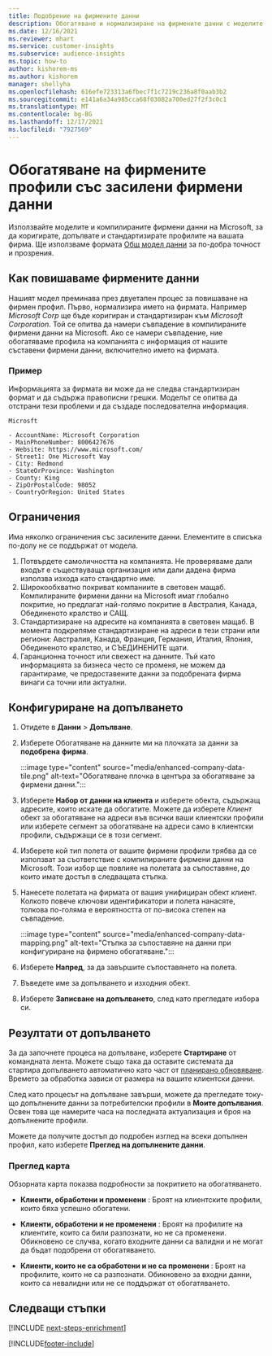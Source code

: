 ```yaml
---
title: Подобрение на фирмените данни
description: Обогатяване и нормализиране на фирмените данни с моделите на Microsoft.
ms.date: 12/16/2021
ms.reviewer: mhart
ms.service: customer-insights
ms.subservice: audience-insights
ms.topic: how-to
author: kishorem-ms
ms.author: kishorem
manager: shellyha
ms.openlocfilehash: 616efe723313a6fbec7f1c7219c236a8f0aab3b2
ms.sourcegitcommit: e141a6a34a985cca68f03082a700ed27f2f3c0c1
ms.translationtype: MT
ms.contentlocale: bg-BG
ms.lasthandoff: 12/17/2021
ms.locfileid: "7927569"
---
```

# <a name="enrichment-of-company-profiles-with-enhanced-company-data"></a>Обогатяване на фирмените профили със засилени фирмени данни

Използвайте моделите и компилираните фирмени данни на Microsoft, за да коригирате, допълвате и стандартизирате профилите на вашата фирма. Ще използваме формата [Общ модел данни](/common-data-model/schema/core/applicationcommon/account) за по-добра точност и прозрения.

## <a name="how-we-enhance-company-data"></a>Как повишаваме фирмените данни

Нашият модел преминава през двуетапен процес за повишаване на фирмен профил. Първо, нормализира името на фирмата. Например *Microsoft Corp* ще бъде коригиран и стандартизиран към *Microsoft Corporation*. Той се опитва да намери съвпадение в компилираните фирмени данни на Microsoft. Ако се намери съвпадение, ние обогатяваме профила на компанията с информация от нашите съставени фирмени данни, включително името на фирмата.


### <a name="example"></a>Пример

Информацията за фирмата ви може да не следва стандартизиран формат и да съдържа правописни грешки. Моделът се опитва да отстрани тези проблеми и да създаде последователна информация.

```Input
Microsft
```

```Output
- AccountName: Microsoft Corporation
- MainPhoneNumber: 8006427676
- Website: https://www.microsoft.com/
- Street1: One Microsoft Way
- City: Redmond
- StateOrProvince: Washington
- County: King
- ZipOrPostalCode: 98052
- CountryOrRegion: United States
```

## <a name="limitations"></a>Ограничения

Има няколко ограничения със засилените данни. Елементите в списъка по-долу не се поддържат от модела.

1.  Потвърдете самоличността на компанията. Не проверяваме дали входът е съществуваща организация или дали дадена фирма използва изхода като стандартно име.
2.  Широкообхватно покриват компаниите в световен мащаб. Компилираните фирмени данни на Microsoft имат глобално покритие, но предлагат най-голямо покритие в Австралия, Канада, Обединеното кралство и САЩ.
3.  Стандартизиране на адресите на компанията в световен мащаб. В момента подкрепяме стандартизиране на адреси в тези страни или региони: Австралия, Канада, Франция, Германия, Италия, Япония, Обединеното кралство, и СЪЕДИНЕНИТЕ щати.
4.  Гаранционна точност или свежест на данните. Тъй като информацията за бизнеса често се променя, не можем да гарантираме, че предоставените данни за подобрената фирма винаги са точни или актуални.

## <a name="configure-the-enrichment"></a>Конфигуриране на допълването

1. Отидете в **Данни** > **Допълване**.

1. Изберете Обогатяване на данните ми на плочката за данни за **подобрена** **фирма**.

   :::image type="content" source="media/enhanced-company-data-tile.png" alt-text="Обогатяване плочка в центъра за обогатяване за фирмени данни.":::

1. Изберете **Набор от данни на клиента** и изберете обекта, съдържащ адресите, които искате да обогатите. Можете да изберете *Клиент* обект за обогатяване на адреси във всички ваши клиентски профили или изберете сегмент за обогатяване на адреси само в клиентски профили, съдържащи се в този сегмент.

1. Изберете кой тип полета от вашите фирмени профили трябва да се използват за съответствие с компилираните фирмени данни на Microsoft. Този избор ще повлияе на полетата за съпоставяне, до които имате достъп в следващата стъпка.

1.  Нанесете полетата на фирмата от вашия унифициран обект клиент. Колкото повече ключови идентификатори и полета нанасяте, толкова по-голяма е вероятността от по-висока степен на съвпадение.

    :::image type="content" source="media/enhanced-company-data-mapping.png" alt-text="Стъпка за съпоставяне на данни при конфигуриране на фирмено обогатяване.":::

1. Изберете **Напред**, за да завършите съпоставянето на полета.

1. Въведете име за допълването и изходния обект.

1. Изберете **Записване на допълването**, след като прегледате избора си.

## <a name="enrichment-results"></a>Резултати от допълването

За да започнете процеса на допълване, изберете **Стартиране** от командната лента. Можете също така да оставите системата да стартира допълването автоматично като част от [планирано обновяване](system.md#schedule-tab). Времето за обработка зависи от размера на вашите клиентски данни.

След като процесът на допълване завърши, можете да прегледате току-що допълнените данни за потребителски профили в **Моите допълвания**. Освен това ще намерите часа на последната актуализация и броя на допълнените профили.

Можете да получите достъп до подробен изглед на всеки допълнен профил, като изберете **Преглед на допълнените данни**.

### <a name="overview-card"></a>Преглед карта

Обзорната карта показва подробности за покритието на обогатяването. 

* **Клиенти, обработени и променени** : Броят на клиентските профили, които бяха успешно обогатени.

* **Клиенти, обработени и не променени** : Броят на профилите на клиентите, които са били разпознати, но не са променени. Обикновено се случва, когато входните данни са валидни и не могат да бъдат подобрени от обогатяването.

* **Клиенти, които не са обработени и не са променени** : Броят на профилите, които не са разпознати. Обикновено за входни данни, които са невалидни или не се поддържат от обогатяването.

## <a name="next-steps"></a>Следващи стъпки

[!INCLUDE [next-steps-enrichment](../includes/next-steps-enrichment.md)]

[!INCLUDE[footer-include](../includes/footer-banner.md)]

